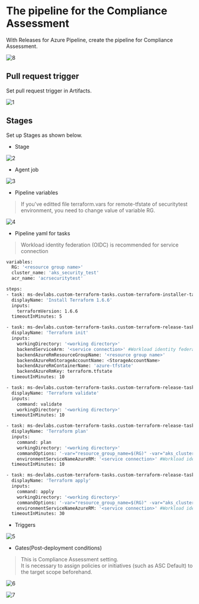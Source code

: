 # The pipeline for the Compliance Assessment
With Releases for Azure Pipeline, create the pipeline for Compliance Assessment.

![8](./images/8.png)
## Pull request trigger
Set pull request trigger in Artifacts.

![1](./images/1.png)

## Stages
Set up Stages as shown below.

- Stage 

![2](./images/2.png)

- Agent job

![3](./images/3.png)

- Pipeline variables
> If you've editted file terraform.vars for remote-tfstate of securitytest environment, you need to change value of variable RG.

![4](./images/4.png)

- Pipeline yaml for tasks
> Workload identity federation (OIDC) is recommended for service connection
```bash
variables:
  RG: '<resource group name>'
  cluster_name: 'aks_security_test'
  acr_name: 'acrsecuritytest'

steps:
- task: ms-devlabs.custom-terraform-tasks.custom-terraform-installer-task.TerraformInstaller@1
  displayName: 'Install Terraform 1.6.6'
  inputs:
    terraformVersion: 1.6.6
  timeoutInMinutes: 5

- task: ms-devlabs.custom-terraform-tasks.custom-terraform-release-task.TerraformTaskV4@4
  displayName: 'Terraform init'
  inputs:
    workingDirectory: '<working directory>'
    backendServiceArm: '<service connection>' #Workload identity federation (OIDC) is recommended 
    backendAzureRmResourceGroupName: '<resource group name>'
    backendAzureRmStorageAccountName: <StorageAccountName>
    backendAzureRmContainerName: 'azure-tfstate'
    backendAzureRmKey: terraform.tfstate
  timeoutInMinutes: 10

- task: ms-devlabs.custom-terraform-tasks.custom-terraform-release-task.TerraformTaskV4@4
  displayName: 'Terraform validate'
  inputs:
    command: validate
    workingDirectory: '<working directory>'
  timeoutInMinutes: 10

- task: ms-devlabs.custom-terraform-tasks.custom-terraform-release-task.TerraformTaskV4@4
  displayName: 'Terraform plan'
  inputs:
    command: plan
    workingDirectory: '<working directory>'
    commandOptions: '-var="resource_group_name=$(RG)" -var="aks_cluster_name=$(cluster_name)" -var="acr_name=$(acr_name)"'
    environmentServiceNameAzureRM: '<service connection>' #Workload identity federation (OIDC) is recommended 
  timeoutInMinutes: 10

- task: ms-devlabs.custom-terraform-tasks.custom-terraform-release-task.TerraformTaskV4@4
  displayName: 'Terraform apply'
  inputs:
    command: apply
    workingDirectory: '<working directory>'
    commandOptions: '-var="resource_group_name=$(RG)" -var="aks_cluster_name=$(cluster_name)" -var="acr_name=$(acr_name)"'
    environmentServiceNameAzureRM: '<service connection>' #Workload identity federation (OIDC) is recommended 
  timeoutInMinutes: 30

```
- Triggers

![5](./images/5.png)

- Gates(Post-deployment conditions)
> This is Compliance Assessment setting.<br>
It is necessary to assign policies or initiatives (such as ASC Default) to the target scope beforehand.


![6](./images/6.png)

![7](./images/7.png)


